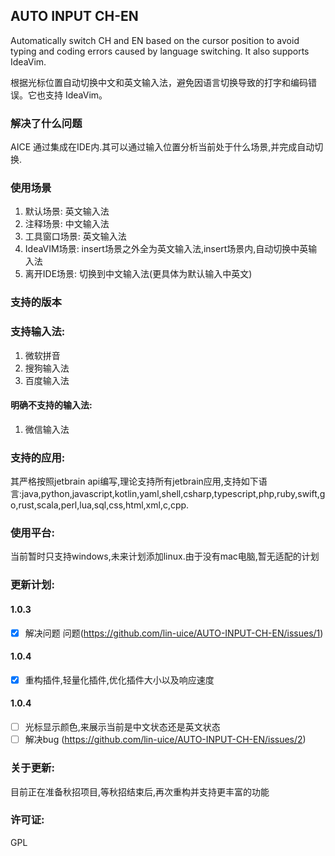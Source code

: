 ## AUTO INPUT CH-EN
Automatically switch CH and EN based on the cursor position to avoid typing and coding errors caused by language switching. It also supports IdeaVim.

根据光标位置自动切换中文和英文输入法，避免因语言切换导致的打字和编码错误。它也支持 IdeaVim。
### 解决了什么问题
AICE 通过集成在IDE内.其可以通过输入位置分析当前处于什么场景,并完成自动切换.
### 使用场景
1. 默认场景: 英文输入法
2. 注释场景: 中文输入法
3. 工具窗口场景: 英文输入法
4. IdeaVIM场景: insert场景之外全为英文输入法,insert场景内,自动切换中英输入法
5. 离开IDE场景: 切换到中文输入法(更具体为默认输入中英文)
### 支持的版本

### 支持输入法:
1. 微软拼音
2. 搜狗输入法
3. 百度输入法
#### 明确不支持的输入法:
1. 微信输入法
### 支持的应用:
其严格按照jetbrain api编写,理论支持所有jetbrain应用,支持如下语言:java,python,javascript,kotlin,yaml,shell,csharp,typescript,php,ruby,swift,go,rust,scala,perl,lua,sql,css,html,xml,c,cpp.

### 使用平台: 
当前暂时只支持windows,未来计划添加linux.由于没有mac电脑,暂无适配的计划
### 更新计划:
#### 1.0.3
- [X] 解决问题 问题(https://github.com/lin-uice/AUTO-INPUT-CH-EN/issues/1)
#### 1.0.4
- [X] 重构插件,轻量化插件,优化插件大小以及响应速度
#### 1.0.4 
- [ ] 光标显示颜色,来展示当前是中文状态还是英文状态
- [ ] 解决bug (https://github.com/lin-uice/AUTO-INPUT-CH-EN/issues/2)
### 关于更新:
目前正在准备秋招项目,等秋招结束后,再次重构并支持更丰富的功能
### 许可证:
GPL
